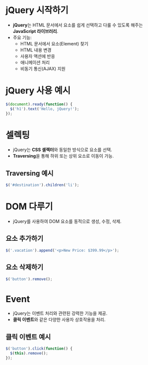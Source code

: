 # jQuery 시작하기
- **jQuery**는 HTML 문서에서 요소를 쉽게 선택하고 다룰 수 있도록 해주는 **JavaScript 라이브러리**.
- 주요 기능:
  - HTML 문서에서 요소(Element) 찾기
  - HTML 내용 변경
  - 사용자 액션에 반응
  - 애니메이션 처리
  - 비동기 통신(AJAX) 지원

# jQuery 사용 예시
```javascript
$(document).ready(function() {
  $('h1').text('Hello, jQuery!');
});
```

# 셀렉팅
- jQuery는 **CSS 셀렉터**와 동일한 방식으로 요소를 선택.
- **Traversing**을 통해 하위 또는 상위 요소로 이동이 가능.

## Traversing 예시

```javascript
$('#destination').children('li');
```

# DOM 다루기
- jQuery를 사용하여 DOM 요소를 동적으로 생성, 수정, 삭제.

## 요소 추가하기

```javascript
$('.vacation').append('<p>New Price: $399.99</p>');
```

## 요소 삭제하기

```javascript
$('button').remove();
```

# Event
- jQuery는 이벤트 처리와 관련된 강력한 기능을 제공.
- **클릭 이벤트**와 같은 다양한 사용자 상호작용을 처리.

## 클릭 이벤트 예시

```javascript
$('button').click(function() {
  $(this).remove();
});
```
